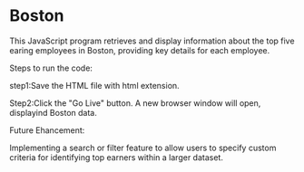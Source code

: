 # Boston

This  JavaScript program retrieves and display information about the top five earing employees in Boston, providing key details for each employee.

Steps to run the code:

step1:Save the HTML file with html extension.

Step2:Click the "Go Live" button. A new browser window will open, displayind Boston data.

Future Ehancement:

Implementing a search or filter feature to allow users to specify custom criteria for identifying top earners within a larger dataset.
